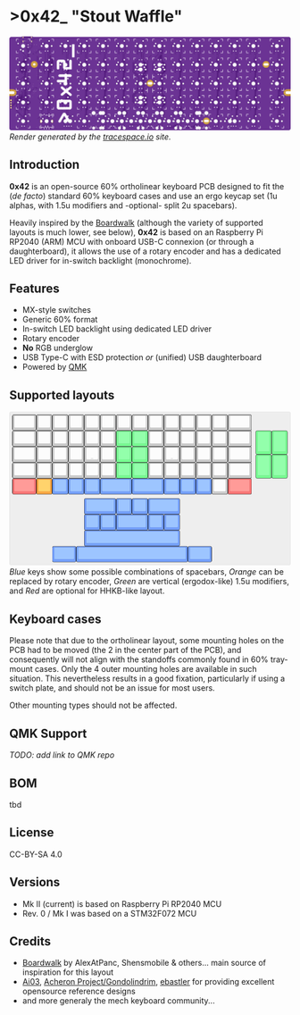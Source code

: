 # >__0x42___ "Stout Waffle"

![0x42 top render](doc/renders/top.png "0x42 top render")
_Render generated by the [tracespace.io](https://tracespace.io/view/) site._

## Introduction
__0x42__ is an open-source 60% ortholinear keyboard PCB designed to fit the (_de facto_) standard 60% keyboard cases and use an ergo keycap set (1u alphas, with 1.5u modifiers and -optional- split 2u spacebars).

Heavily inspired by the [Boardwalk][boardwalk-url] (although the variety of supported layouts is much lower, see below), __0x42__ is based on an Raspberry Pi RP2040 (ARM) MCU with onboard USB-C connexion (or through a daughterboard), it allows the use of a rotary encoder and has a dedicated LED driver for in-switch backlight (monochrome).

## Features

 * MX-style switches
 * Generic 60% format
 * In-switch LED backlight using dedicated LED driver
 * Rotary encoder
 * __No__ RGB underglow
 * USB Type-C with ESD protection _or_ (unified) USB daughterboard
 * Powered by [QMK][qmk-url]

## Supported layouts

![0x42 layouts](doc/renders/layout.png "0x42 layouts")
_Blue_ keys show some possible combinations of spacebars, _Orange_ can be replaced by rotary encoder, _Green_ are vertical (ergodox-like) 1.5u modifiers, and _Red_ are optional for HHKB-like layout.

## Keyboard cases

Please note that due to the ortholinear layout, some mounting holes on the PCB had to be moved (the 2 in the center part of the PCB), and consequently will not align with the standoffs commonly found in 60% tray-mount cases.
Only the 4 outer mounting holes are available in such situation.
This nevertheless results in a good fixation, particularly if using a switch plate, and should not be an issue for most users.

Other mounting types should not be affected.

## QMK Support

_TODO: add link to QMK repo_

## BOM

tbd

## License

CC-BY-SA 4.0

## Versions

 * Mk II (current) is based on Raspberry Pi RP2040 MCU
 * Rev. 0 / Mk I was based on a STM32F072 MCU

## Credits

 * [Boardwalk][boardwalk-url] by AlexAtPanc, Shensmobile & others... main source of inspiration for this layout
 * [Ai03][ai03-url], [Acheron Project/Gondolindrim][acheron-url], [ebastler][ebastler-url] for providing excellent opensource reference designs
 * and more generaly the mech keyboard community...

<!-- Markdwon links -->
[qmk-url]: https://qmk.fm/
[boardwalk-url]: https://panc.co/boardwalk
[ai03-url]: https://github.com/ai03-2725
[acheron-url]: https://github.com/AcheronProject
[ebastler-url]: https://github.com/ebastler
